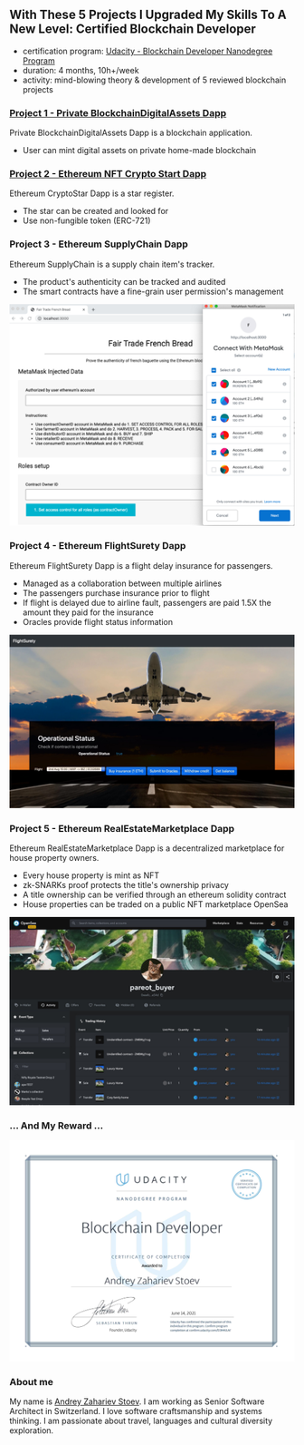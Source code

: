## With These 5 Projects I Upgraded My Skills To A New Level: Certified Blockchain Developer

- certification program:
  [Udacity - Blockchain Developer Nanodegree Program](https://www.udacity.com/course/blockchain-developer-nanodegree--nd1309)
- duration: 4 months, 10h+/week
- activity: mind-blowing theory & development of 5 reviewed blockchain projects

### [Project 1 - Private BlockchainDigitalAssets Dapp](project1-private-blockchain-digital-assets-nodejs/README.md)

Private BlockchainDigitalAssets Dapp is a blockchain application.

- User can mint digital assets on private home-made blockchain

### [Project 2 - Ethereum NFT Crypto Start Dapp](project2-ethereum-nft-crypto-star-dapp/README.md)

Ethereum CryptoStar Dapp is a star register.

- The star can be created and looked for
- Use non-fungible token (ERC-721)

### Project 3 - Ethereum SupplyChain Dapp

Ethereum SupplyChain is a supply chain item's tracker.

- The product's authenticity can be tracked and audited
- The smart contracts have a fine-grain user permission's management

[![project 3 - intro](project3-ethereum-supply-chain-n-data-auditing-dapp/res/metamask-auth-5-accounts.png)](project3-ethereum-supply-chain-n-data-auditing-dapp/README.md)

### Project 4 - Ethereum FlightSurety Dapp

Ethereum FlightSurety Dapp is a flight delay insurance for passengers.

- Managed as a collaboration between multiple airlines
- The passengers purchase insurance prior to flight
- If flight is delayed due to airline fault, passengers are paid 1.5X the amount they paid for the insurance
- Oracles provide flight status information

[![project4](project4-ethereum-flight-surety-dapp/res/flight-surety-dapp1.jpg)](project4-ethereum-flight-surety-dapp/README.md)

### Project 5 - Ethereum RealEstateMarketplace Dapp

Ethereum RealEstateMarketplace Dapp is a decentralized marketplace for house property owners.

- Every house property is mint as NFT
- zk-SNARKs proof protects the title's ownership privacy
- A title ownership can be verified through an ethereum solidity contract
- House properties can be traded on a public NFT marketplace OpenSea

[![project5](project5-ethereum-real-estate-marketplace-dapp/res/pareot-reseller.jpg)](project5-ethereum-real-estate-marketplace-dapp/README.md)

### ... And My Reward ...

[![my certificate](res/stoev-blockchain-developer-certificate.jpg)](https://confirm.udacity.com/D3M4JLAF)

### About me

My name is [Andrey Zahariev Stoev](https://www.linkedin.com/in/andistoev). I am working as Senior Software Architect in
Switzerland. I love software craftsmanship and systems thinking. I am passionate about travel, languages and cultural
diversity exploration.
